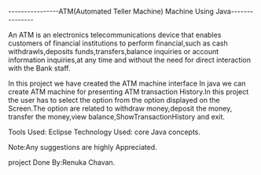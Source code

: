 ----------------ATM(Automated Teller Machine) Machine Using Java---------------

An ATM is an electronics telecommunications device that enables customers of financial institutions to perform financial,such as cash withdrawls,deposits
funds,transfers,balance inquiries or account information inquiries,at any time and without the need for direct interaction with the Bank staff.

In this project we have created the ATM machine interface 
In java we can create ATM machine for presenting ATM transaction History.In this project the user has to select the option from the option displayed 
on the Screen.The option are related to withdraw money,deposit the money, transfer the money,view balance,ShowTransactionHistory and exit.

Tools Used: Eclipse
Technology Used: core Java concepts.

Note:Any suggestions are highly Appreciated.

project Done By:Renuka Chavan.
